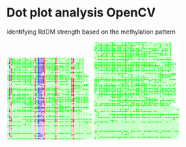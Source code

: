 # Dot plot analysis OpenCV
Identifying RdDM strength based on the methylation pattern 
<p float="left">
  <img src="Samples/Picture1.png" width="200" />
  <img src="Samples/Picture3.png" width="200" /> 
</p>

